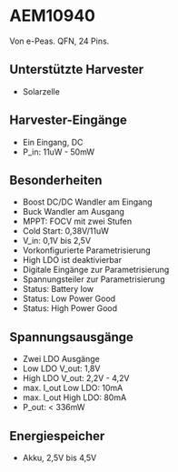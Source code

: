# AEM10940

Von e-Peas.
QFN, 24 Pins.

## Unterstützte Harvester
* Solarzelle

## Harvester-Eingänge
* Ein Eingang, DC
* P_in: 11uW - 50mW

## Besonderheiten
* Boost DC/DC Wandler am Eingang
* Buck Wandler am Ausgang
* MPPT: FOCV mit zwei Stufen
* Cold Start: 0,38V/11uW
* V_in: 0,1V bis 2,5V
* Vorkonfigurierte Parametrisierung
* High LDO ist deaktivierbar
* Digitale Eingänge zur Parametrisierung
* Spannungsteiler zur Parametrisierung
* Status: Battery low
* Status: Low Power Good
* Status: High Power Good

## Spannungsausgänge
* Zwei LDO Ausgänge
* Low LDO V_out: 1,8V
* High LDO V_out: 2,2V - 4,2V
* max. I_out Low LDO: 10mA
* max. I_out High LDO: 80mA
* P_out: < 336mW

## Energiespeicher
* Akku, 2,5V bis 4,5V
